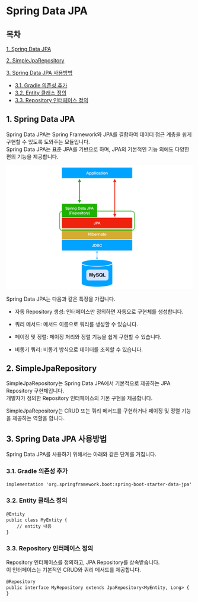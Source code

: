 # Spring Data JPA

## 목차

[1. Spring Data JPA](#1-spring-data-jpa)

[2. SimpleJpaRepository](#2-simplejparepository)

[3. Spring Data JPA 사용방법](#3-spring-data-jpa-사용방법)
- [3.1. Gradle 의존성 추가](#31-gradle-의존성-추가)
- [3.2. Entity 클래스 정의](#32-entity-클래스-정의)
- [3.3. Repository 인터페이스 정의](#33-repository-인터페이스-정의)

## 1. Spring Data JPA

Spring Data JPA는 Spring Framework와 JPA를 결합하여 데이터 접근 계층을 쉽게 구현할 수 있도록 도와주는 모듈입니다.<br>
Spring Data JPA는 표준 JPA를 기반으로 하며, JPA의 기본적인 기능 외에도 다양한 편의 기능을 제공합니다.

![springDataJpa](../img/springDataJpa.png)

Spring Data JPA는 다음과 같은 특징을 가집니다.

- 자동 Repository 생성: 인터페이스만 정의하면 자동으로 구현체를 생성합니다.

- 쿼리 메서드: 메서드 이름으로 쿼리를 생성할 수 있습니다.

- 페이징 및 정렬: 페이징 처리와 정렬 기능을 쉽게 구현할 수 있습니다.

- 비동기 쿼리: 비동기 방식으로 데이터를 조회할 수 있습니다.

## 2. SimpleJpaRepository

SimpleJpaRepository는 Spring Data JPA에서 기본적으로 제공하는 JPA Repository 구현체입니다.<br>
개발자가 정의한 Repository 인터페이스의 기본 구현을 제공합니다.

SimpleJpaRepository는 CRUD 또는 쿼리 메서드를 구현하거나 페이징 및 정렬 기능을 제공하는 역할을 합니다.

## 3. Spring Data JPA 사용방법

Spring Data JPA를 사용하기 위해서는 아래와 같은 단계를 거칩니다.

### 3.1. Gradle 의존성 추가

```
implementation 'org.springframework.boot:spring-boot-starter-data-jpa'
```

### 3.2. Entity 클래스 정의

```
@Entity
public class MyEntity {
    // entity 내용
}
```

### 3.3. Repository 인터페이스 정의

Repository 인터페이스를 정의하고, JPA Repository를 상속받습니다.<br>
이 인터페이스는 기본적인 CRUD와 쿼리 메서드를 제공합니다.

```
@Repository
public interface MyRepository extends JpaRepository<MyEntity, Long> {
}
```